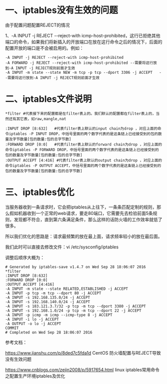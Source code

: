 # 一、iptables没有生效的问题

由于配置问题配置REJECT的情况

1、-A INPUT -j REJECT --reject-with icmp-host-prohibited，这行已拒绝其他端口的命令，如果我们将新插入的开放端口在放在这行命令之后的情况下，后面的配置开放的端口是不会被启用的。例如：

```
-A INPUT -j REJECT --reject-with icmp-host-prohibited
-A FORWARD -j REJECT --reject-with icmp-host-prohibited --需要将这行放到-A INPUT -j REJECT规则前面才生效
-A INPUT -m state --state NEW -m tcp -p tcp --dport 3306 -j ACCEPT   --需要将这行放到-A INPUT -j REJECT规则前面才生效
```


# 二、iptables文件说明

```
*filter #代表接下来的配置都是在filter表上的。我们默认的配置都在filter表上的，当然还有其它表，如raw,mangle,nat

:INPUT DROP [8:632]   #代表filter表上默认的input chain为drop ，对应上面的命令iptables -P INPUT DROP，中括号里面的两个数字代表的是这条链上已经接受到的包的数量及字节数量[包的数量:包的总字节数]
:FORWARD DROP [0:0]   #代表filter表上默认的forward chain为drop ，对应上面的命令iptables -P FORWARD DROP，中括号里面的两个数字代表的是这条链上已经接受到的包的数量及字节数量[包的数量:包的总字节数]
:OUTPUT ACCEPT [4:416] #代表filter表上默认的output chain为drop ，对应上面的命令iptables -P OUTPUT ACCEPT，中括号里面的两个数字代表的是这条链上已经接受到的包的数量及字节数量[包的数量:包的总字节数]
```

# 三、iptables优化

当服务器收到一条请求时，它会把iptables从上往下，一条条匹配定制的规则，那么假如机器收到一个正常的web请求，要走80端口，它需要先去检验前面5条规则，发现都不符合，直到第六条满足条件，那么这样的话防火墙的工作效率就低了很多。

所以我们优化的思路是：请求最频繁的放在最上面，请求频率较小的放在最后面。

我们此时可以直接去修改文件：vi /etc/sysconfig/iptables

调整后顺序大概为：

```
# Generated by iptables-save v1.4.7 on Wed Sep 28 18:06:07 2016
*filter
:INPUT DROP [8:632]
:FORWARD DROP [0:0]
:OUTPUT ACCEPT [4:416]
-A INPUT -m state --state RELATED,ESTABLISHED -j ACCEPT
-A INPUT -p tcp -m tcp --dport 80 -j ACCEPT
-A INPUT -s 192.168.135.0/24 -j ACCEPT
-A INPUT -s 192.168.140.0/24 -j ACCEPT
-A INPUT -s 183.121.3.7/32 -p tcp -m tcp --dport 3380 -j ACCEPT
-A INPUT -s 192.168.1.0/24 -p tcp -m tcp --dport 22 -j ACCEPT
-A INPUT -p icmp -m icmp --icmp-type 8 -j ACCEPT
-A INPUT -i lo -j ACCEPT
-A OUTPUT -o lo -j ACCEPT
COMMIT
# Completed on Wed Sep 28 18:06:07 2016
```

参考文档：

https://www.jianshu.com/p/8ded7c5fda1d   CentOS 防火墙配置与REJECT导致没有生效问题


https://www.cnblogs.com/zejin2008/p/5917654.html   linux iptables常用命令之配置生产环境iptables及优化 
